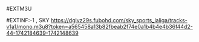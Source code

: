 #EXTM3U

#EXTINF:-1 , SKY
https://dglvz29s.fubohd.com/sky_sports_laliga/tracks-v1a1/mono.m3u8?token=a565458a13b82fbeab2f74e0a1b4b4e4b36f44d2-44-1742184639-1742148639
